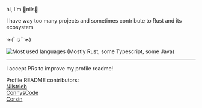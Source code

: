 hi, I'm 🦀nils🦀

I have way too many projects and sometimes contribute to Rust and its ecosystem

☜(ﾟヮﾟ☜)

![Most used languages (Mostly Rust, some Typescript, some Java)](https://github-readme-stats.vercel.app/api/top-langs/?username=Nilstrieb&theme=tokyonight&langs_count=5)

***
I accept PRs to improve my profile readme!

Profile README contributors:  
[Nilstrieb](https://github.com/Nilstrieb)  
[ConnysCode](https://github.com/ConnysCode)  
[Corsin](https://github.com/C0RR1T)
